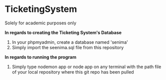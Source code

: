 # TicketingSystem

Solely for academic purposes only

<b>In regards to creating the Ticketing System's Database</b>
1. In your phpmyadmin, create a database named 'senima'
2. Simply import the seenima.sql file from this repository

<b>In regards to running the program</b>
1. Simply type nodemon app or node app on any terminal with the path file
of your local repository where this git repo has been pulled
